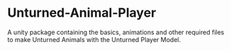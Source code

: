 # Unturned-Animal-Player
A unity package containing the basics, animations and other required files to make Unturned Animals with the Unturned Player Model.
